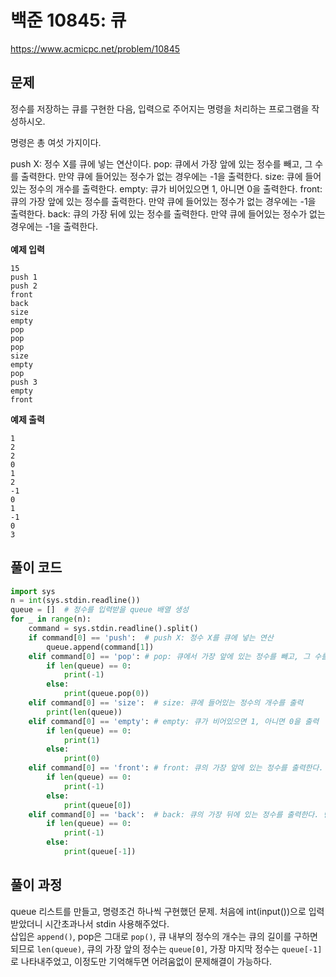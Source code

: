 # 백준 10845: 큐

https://www.acmicpc.net/problem/10845

## 문제

정수를 저장하는 큐를 구현한 다음, 입력으로 주어지는 명령을 처리하는 프로그램을 작성하시오.

명령은 총 여섯 가지이다.

push X: 정수 X를 큐에 넣는 연산이다.
pop: 큐에서 가장 앞에 있는 정수를 빼고, 그 수를 출력한다. 만약 큐에 들어있는 정수가 없는 경우에는 -1을 출력한다.
size: 큐에 들어있는 정수의 개수를 출력한다.
empty: 큐가 비어있으면 1, 아니면 0을 출력한다.
front: 큐의 가장 앞에 있는 정수를 출력한다. 만약 큐에 들어있는 정수가 없는 경우에는 -1을 출력한다.
back: 큐의 가장 뒤에 있는 정수를 출력한다. 만약 큐에 들어있는 정수가 없는 경우에는 -1을 출력한다. <br><br>
**예제 입력**

```
15
push 1
push 2
front
back
size
empty
pop
pop
pop
size
empty
pop
push 3
empty
front
```

**예제 출력**

```
1
2
2
0
1
2
-1
0
1
-1
0
3
```

## 풀이 코드

```python
import sys
n = int(sys.stdin.readline())
queue = []  # 정수를 입력받을 queue 배열 생성
for _ in range(n):
    command = sys.stdin.readline().split()
    if command[0] == 'push':  # push X: 정수 X를 큐에 넣는 연산
        queue.append(command[1])
    elif command[0] == 'pop': # pop: 큐에서 가장 앞에 있는 정수를 빼고, 그 수를 출력한다. 만약 큐에 들어있는 정수가 없는 경우에는 -1을 출력
        if len(queue) == 0:
            print(-1)
        else:
            print(queue.pop(0))
    elif command[0] == 'size':  # size: 큐에 들어있는 정수의 개수를 출력
        print(len(queue))
    elif command[0] == 'empty': # empty: 큐가 비어있으면 1, 아니면 0을 출력
        if len(queue) == 0:
            print(1)
        else:
            print(0)
    elif command[0] == 'front': # front: 큐의 가장 앞에 있는 정수를 출력한다. 만약 큐에 들어있는 정수가 없는 경우에는 -1을 출력
        if len(queue) == 0:
            print(-1)
        else:
            print(queue[0])
    elif command[0] == 'back':  # back: 큐의 가장 뒤에 있는 정수를 출력한다. 만약 큐에 들어있는 정수가 없는 경우에는 -1을 출력
        if len(queue) == 0:
            print(-1)
        else:
            print(queue[-1])
```

## 풀이 과정

queue 리스트를 만들고, 명령조건 하나씩 구현했던 문제. 처음에 int(input())으로 입력받았더니 시간초과나서 stdin 사용해주었다.  
삽입은 `append()`, pop은 그대로 `pop()`, 큐 내부의 정수의 개수는 큐의 길이를 구하면 되므로 `len(queue)`, 큐의 가장 앞의 정수는 `queue[0]`, 가장 마지막 정수는 `queue[-1]`로 나타내주었고, 이정도만 기억해두면 어려움없이 문제해결이 가능하다.
